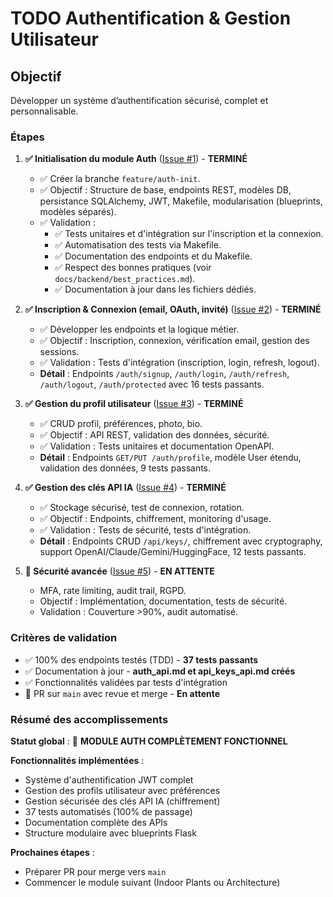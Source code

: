 # TODO Authentification & Gestion Utilisateur

## Objectif
Développer un système d’authentification sécurisé, complet et personnalisable.

### Étapes
1. **✅ Initialisation du module Auth** ([Issue #1](https://github.com/MrRaph/Bloomzy/issues/1)) - **TERMINÉ**
   - ✅ Créer la branche `feature/auth-init`.
   - ✅ Objectif : Structure de base, endpoints REST, modèles DB, persistance SQLAlchemy, JWT, Makefile, modularisation (blueprints, modèles séparés).
   - ✅ Validation :
       - ✅ Tests unitaires et d'intégration sur l'inscription et la connexion.
       - ✅ Automatisation des tests via Makefile.
       - ✅ Documentation des endpoints et du Makefile.
       - ✅ Respect des bonnes pratiques (voir `docs/backend/best_practices.md`).
       - ✅ Documentation à jour dans les fichiers dédiés.

2. **✅ Inscription & Connexion (email, OAuth, invité)** ([Issue #2](https://github.com/MrRaph/Bloomzy/issues/2)) - **TERMINÉ**
   - ✅ Développer les endpoints et la logique métier.
   - ✅ Objectif : Inscription, connexion, vérification email, gestion des sessions.
   - ✅ Validation : Tests d'intégration (inscription, login, refresh, logout).
   - **Détail** : Endpoints `/auth/signup`, `/auth/login`, `/auth/refresh`, `/auth/logout`, `/auth/protected` avec 16 tests passants.

3. **✅ Gestion du profil utilisateur** ([Issue #3](https://github.com/MrRaph/Bloomzy/issues/3)) - **TERMINÉ**
   - ✅ CRUD profil, préférences, photo, bio.
   - ✅ Objectif : API REST, validation des données, sécurité.
   - ✅ Validation : Tests unitaires et documentation OpenAPI.
   - **Détail** : Endpoints `GET/PUT /auth/profile`, modèle User étendu, validation des données, 9 tests passants.

4. **✅ Gestion des clés API IA** ([Issue #4](https://github.com/MrRaph/Bloomzy/issues/4)) - **TERMINÉ**
   - ✅ Stockage sécurisé, test de connexion, rotation.
   - ✅ Objectif : Endpoints, chiffrement, monitoring d'usage.
   - ✅ Validation : Tests de sécurité, tests d'intégration.
   - **Détail** : Endpoints CRUD `/api/keys/`, chiffrement avec cryptography, support OpenAI/Claude/Gemini/HuggingFace, 12 tests passants.

5. **🔄 Sécurité avancée** ([Issue #5](https://github.com/MrRaph/Bloomzy/issues/5)) - **EN ATTENTE**
   - MFA, rate limiting, audit trail, RGPD.
   - Objectif : Implémentation, documentation, tests de sécurité.
   - Validation : Couverture >90%, audit automatisé.

### Critères de validation
- ✅ 100% des endpoints testés (TDD) - **37 tests passants**
- ✅ Documentation à jour - **auth_api.md et api_keys_api.md créés**
- ✅ Fonctionnalités validées par tests d'intégration
- 🔄 PR sur `main` avec revue et merge - **En attente**

### Résumé des accomplissements
**Statut global** : 🎉 **MODULE AUTH COMPLÈTEMENT FONCTIONNEL**

**Fonctionnalités implémentées** :
- Système d'authentification JWT complet
- Gestion des profils utilisateur avec préférences
- Gestion sécurisée des clés API IA (chiffrement)
- 37 tests automatisés (100% de passage)
- Documentation complète des APIs
- Structure modulaire avec blueprints Flask

**Prochaines étapes** :
- Préparer PR pour merge vers `main`
- Commencer le module suivant (Indoor Plants ou Architecture)
